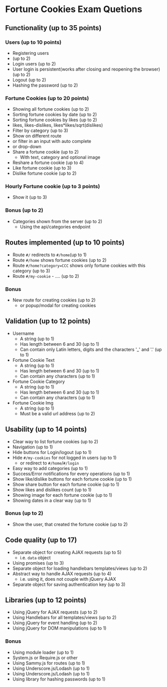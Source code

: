 # Fortune Cookies Exam Quetions

## Functionality (up to 35 points)

### Users (up to 10 points)

*   Registering users
  *   (up to 2)
*   Login users (up to 2)
*   User login is persistent(works  after closing and reopening the browser) (up to 2)
*   Logout (up to 2)
*   Hashing the password (up to 2)

### Fortune Cookies (up to 20 points)

*   Showing all fortune cookies (up to 2)
*   Sorting fortune cookies by date (up to 2)
*   Sorting fortune cookies by likes (up to 2)
  *   likes, likes-dislikes, likes*likes/sqrt(dislikes)
*   Filter by category (up to 3)
  * Show on different route
  * or filter in an input with auto complete
  * or drop-down
* Share a fortune cookie (up to 2)
  * With text, category and optional image
* Reshare a fortune cookie (up to 4)
* Like fortune cookie (up to 3)
* Dislike fortune cookie (up to 2)

### Hourly Fortune cookie (up to 3 points)

* Show it (up to 3)

### Bonus (up to 2)

* Categories shown from the server (up to 2)
  * Using the api/categories endpoint

## Routes implemented (up to 10 points)

* Route `#/` redirects to `#/home`(up to 1)
* Route `#/home` shows fortune cookies (up to 2)
* Route `#/home?category=CCC` shows only fortune cookies with this category (up to 3)
* Route `#/my-cookie` - .... (up to 2)

### Bonus
* New route for creating cookies (up to 2)
  * or popup/modal for creating cookies

## Validation (up to 12 points)

* Username
  * A string (up to 1)
  * Has length between 6 and 30 (up to 1)
  * Can contain only Latin letters, digits and the characters '\_' and '.' (up to 1)
* Fortune Cookie Text
  * A string (up to 1)
  * Has length between 6 and 30 (up to 1)
  * Can contain any characters (up to 1)
* Fortune Cookie Category
  * A string (up to 1)
  * Has length between 6 and 30 (up to 1)
  * Can contain any characters (up to 1)
* Fortune Cookie Img
  * A string (up to 1)
  * Must be a valid url address (up to 2)

## Usability (up to 14 points)

* Clear way to list fortune cookies (up to 2)
* Navigation (up to 1)
* Hide buttons for Login/logout (up to 1)
* Hide `#/my-cookies` for not logged in users (up to 1)
  * or redirect to `#/home`/`#/login`
* Easy way to add categories (up to 1)
* Success/Error notifications for every operations (up to 1)
* Show like/dislike buttons for each fortune cookie (up to 1)
* Show share button for each fortune cookie (up to 1)
* Show likes and dislikes count (up to 1)
* Showing image for each fortune cookie (up to 1)
* Showing dates in a clear way (up to 1)

### Bonus (up to 2)

* Show the user, that created the fortune cookie (up to 2)

## Code quality (up to 17)

* Separate object for creating AJAX requests (up to 5)
  * i.e. `data` object
* Using promises (up to 3)
* Separate object for loading handlebars templates/views (up to 2)
* Abstract way to handle AJAX requests (up to 4)
  * i.e. using it, does not couple with jQuery AJAX
* Separate object for saving authentication key (up to 3)

## Libraries (up to 12 points)

* Using jQuery for AJAX requests (up to 2)
* Using Handlebars for all templates/views (up to 2)
* Using jQuery for event handling (up to 2)
* Using jQuery for DOM manipulations (up to 1)

### Bonus
*  Using module loader (up to 1)
  * System.js or Require.js or other
*  Using Sammy.js for routes (up to 1)
*  Using Underscore.js/Lodash (up to 1)
*  Using Underscore.js/Lodash (up to 1)
*  Using library for hashing passwords (up to 1)
